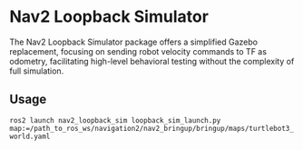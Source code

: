 # Nav2 Loopback Simulator 

The Nav2 Loopback Simulator package offers a simplified Gazebo replacement, focusing on sending robot velocity commands to TF as odometry, facilitating high-level behavioral testing without the complexity of full simulation.

## Usage

`ros2 launch nav2_loopback_sim loopback_sim_launch.py map:=/path_to_ros_ws/navigation2/nav2_bringup/bringup/maps/turtlebot3_world.yaml`